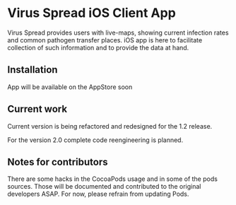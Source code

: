 # Virus Spread iOS Client App #

Virus Spread provides users with live-maps, showing current infection rates and
common pathogen transfer places. iOS app is here to facilitate collection of such
information and to provide the data at hand.

## Installation ##

App will be available on the AppStore soon

## Current work ##

Current version is being refactored and redesigned for the 1.2 release. 

For the version 2.0 complete code reengineering is planned.

## Notes for contributors ##

There are some hacks in the CocoaPods usage and in some of the pods sources.
Those will be documented and contributed to the original developers ASAP. For now,
please refrain from updating Pods.
